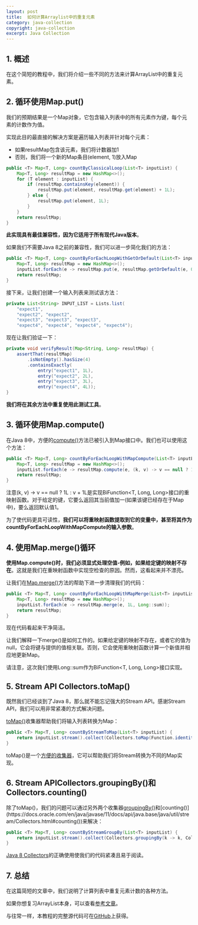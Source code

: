 ```yaml
---
layout: post
title:  如何计算Arraylist中的重复元素
category: java-collection
copyright: java-collection
excerpt: Java Collection
---
```


## 1. 概述

在这个简短的教程中，我们将介绍一些不同的方法来计算ArrayList中的重复元素。

## 2. 循环使用Map.put()

我们的预期结果是一个Map对象，它包含输入列表中的所有元素作为键，每个元素的计数作为值。

实现此目的最直接的解决方案是遍历输入列表并针对每个元素：

-   如果resultMap包含该元素，我们将计数器加1
-   否则，我们将一个新的Map条目(element, 1)放入Map

```java
public <T> Map<T, Long> countByClassicalLoop(List<T> inputList) {
    Map<T, Long> resultMap = new HashMap<>();
    for (T element : inputList) {
        if (resultMap.containsKey(element)) {
            resultMap.put(element, resultMap.get(element) + 1L);
        } else {
            resultMap.put(element, 1L);
        }
    }
    return resultMap;
}
```

**此实现具有最佳兼容性，因为它适用于所有现代Java版本**。

如果我们不需要Java 8之前的兼容性，我们可以进一步简化我们的方法：

```java
public <T> Map<T, Long> countByForEachLoopWithGetOrDefault(List<T> inputList) {
    Map<T, Long> resultMap = new HashMap<>();
    inputList.forEach(e -> resultMap.put(e, resultMap.getOrDefault(e, 0L) + 1L));
    return resultMap;
}
```

接下来，让我们创建一个输入列表来测试该方法：

```java
private List<String> INPUT_LIST = Lists.list(
    "expect1",
    "expect2", "expect2",
    "expect3", "expect3", "expect3",
    "expect4", "expect4", "expect4", "expect4");
```

现在让我们验证一下：

```java
private void verifyResult(Map<String, Long> resultMap) {
    assertThat(resultMap)
        .isNotEmpty().hasSize(4)
        .containsExactly(
            entry("expect1", 1L),
            entry("expect2", 2L),
            entry("expect3", 3L),
            entry("expect4", 4L));
}
```

**我们将在其余方法中重复使用此测试工具**。

## 3. 循环使用Map.compute()

在Java 8中，方便的[compute()](https://docs.oracle.com/en/java/javase/11/docs/api/java.base/java/util/Map.html#compute(K,java.util.function.BiFunction))方法已被引入到Map接口中。我们也可以使用这个方法：

```java
public <T> Map<T, Long> countByForEachLoopWithMapCompute(List<T> inputList) {
    Map<T, Long> resultMap = new HashMap<>();
    inputList.forEach(e -> resultMap.compute(e, (k, v) -> v == null ? 1L : v + 1L));
    return resultMap;
}
```

注意(k, v) -> v == null ? 1L : v + 1L是实现BiFunction<T, Long, Long>接口的重映射函数。对于给定的键，它要么返回其当前值加一(如果该键已经存在于Map中)，要么返回默认值1。

为了使代码更具可读性，**我们可以将重映射函数提取到它的变量中，甚至将其作为countByForEachLoopWithMapCompute的输入参数**。

## 4. 使用Map.merge()循环

**使用Map.compute()时，我们必须显式处理空值-例如，如果给定键的映射不存在**。这就是我们在重映射函数中实现空检查的原因。然而，这看起来并不漂亮。

让我们在[Map.merge()](https://docs.oracle.com/en/java/javase/11/docs/api/java.base/java/util/Map.html#merge(K,V,java.util.function.BiFunction))方法的帮助下进一步清理我们的代码：

```java
public <T> Map<T, Long> countByForEachLoopWithMapMerge(List<T> inputList) {
    Map<T, Long> resultMap = new HashMap<>();
    inputList.forEach(e -> resultMap.merge(e, 1L, Long::sum));
    return resultMap;
}
```

现在代码看起来干净简洁。

让我们解释一下merge()是如何工作的。如果给定键的映射不存在，或者它的值为null，它会将键与提供的值相关联。否则，它会使用重映射函数计算一个新值并相应地更新Map。

请注意，这次我们使用Long::sum作为BiFunction<T, Long, Long\>接口实现。

## 5. Stream API Collectors.toMap()

既然我们已经谈到了Java 8，那么就不能忘记强大的Stream API。感谢Stream API，我们可以用非常紧凑的方式解决问题。

[toMap()](https://docs.oracle.com/en/java/javase/11/docs/api/java.base/java/util/stream/Collectors.html#toMap(java.util.function.Function,java.util.function.Function,java.util.function.BinaryOperator))收集器帮助我们将输入列表转换为Map：

```java
public <T> Map<T, Long> countByStreamToMap(List<T> inputList) {
    return inputList.stream().collect(Collectors.toMap(Function.identity(), v -> 1L, Long::sum));
}
```

toMap()是一个[方便的收集器](https://www.baeldung.com/java-collectors-tomap)，它可以帮助我们将Stream转换为不同的Map实现。

## 6. Stream APICollectors.groupingBy()和Collectors.counting()

除了toMap()，我们的问题可以通过另外两个收集器[groupingBy()](https://docs.oracle.com/en/java/javase/11/docs/api/java.base/java/util/stream/Collectors.html#groupingBy(java.util.function.Function,java.util.stream.Collector))和[counting()](https://docs.oracle.com/en/java/javase/11/docs/api/java.base/java/util/stream/Collectors.html#counting())来解决：

```java
public <T> Map<T, Long> countByStreamGroupBy(List<T> inputList) {
    return inputList.stream().collect(Collectors.groupingBy(k -> k, Collectors.counting()));
}
```

[Java 8 Collectors](https://www.baeldung.com/java-8-collectors)的正确使用使我们的代码紧凑且易于阅读。

## 7. 总结

在这篇简短的文章中，我们说明了计算列表中重复元素计数的各种方法。

如果你想复习ArrayList本身，可以查看[参考文章](https://www.baeldung.com/java-arraylist)。

与往常一样，本教程的完整源代码可在[GitHub](https://github.com/tuyucheng7/taketoday-tutorial4j/tree/master/java-core-modules/java-collections-list-3)上获得。
